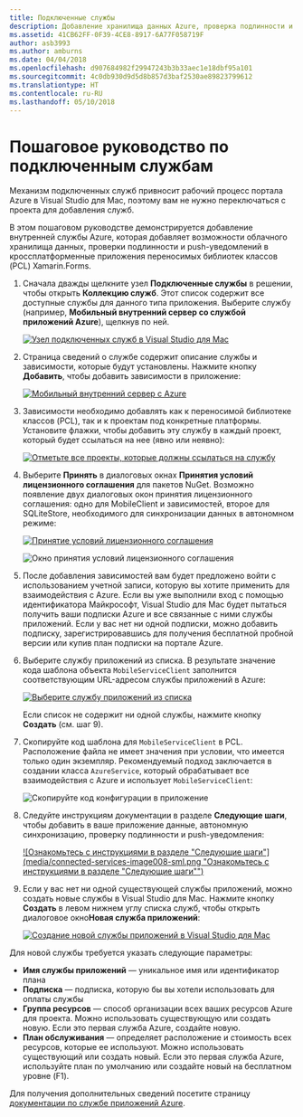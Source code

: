 ```yaml
---
title: Подключенные службы
description: Добавление хранилища данных Azure, проверка подлинности и push-уведомления в мобильных приложениях в среде Visual Studio для Mac
ms.assetid: 41CB62FF-0F39-4CE8-8917-6A77F058719F
author: asb3993
ms.author: amburns
ms.date: 04/04/2018
ms.openlocfilehash: d907684982f29947243b3b33aec1e18dbf95a101
ms.sourcegitcommit: 4c0db930d9d5d8b857d3baf2530ae89823799612
ms.translationtype: HT
ms.contentlocale: ru-RU
ms.lasthandoff: 05/10/2018
---
```

# <a name="connected-services-walkthrough"></a>Пошаговое руководство по подключенным службам

Механизм подключенных служб привносит рабочий процесс портала Azure в Visual Studio для Mac, поэтому вам не нужно переключаться с проекта для добавления служб.

В этом пошаговом руководстве демонстрируется добавление внутренней службы Azure, которая добавляет возможности облачного хранилища данных, проверки подлинности и push-уведомлений в кроссплатформенные приложения переносимых библиотек классов (PCL) Xamarin.Forms.


1.  Сначала дважды щелкните узел **Подключенные службы** в решении, чтобы открыть **Коллекцию служб**.
  Этот список содержит все доступные службы для данного типа приложения. Выберите службу (например, **Мобильный внутренний сервер со службой приложений Azure**), щелкнув по ней.

    [![Узел подключенных служб в Visual Studio для Mac](media/connected-services-image001-sml.png "Узел подключенных служб в Visual Studio для Mac")](media/connected-services-image001.png#lightbox)

2. Страница сведений о службе содержит описание службы и зависимости, которые будут установлены.
  Нажмите кнопку **Добавить**, чтобы добавить зависимости в приложение:

    [![Мобильный внутренний сервер с Azure](media/connected-services-image002-sml.png "Мобильный внутренний сервер с Azure")](media/connected-services-image002.png#lightbox)

3. Зависимости необходимо добавлять как к переносимой библиотеке классов (PCL), так и к проектам под конкретные платформы.
  Установите флажки, чтобы добавить эту службу в каждый проект, который будет ссылаться на нее (явно или неявно):

    [![Отметьте все проекты, которые должны ссылаться на службу](media/connected-services-image003-sml.png "Отметьте все проекты, которые должны ссылаться на службу")](media/connected-services-image003.png#lightbox)

4. Выберите **Принять** в диалоговых окнах **Принятия условий лицензионного соглашения** для пакетов NuGet.
  Возможно появление двух диалоговых окон принятия лицензионного соглашения: одно для MobileClient и зависимостей, второе для SQLiteStore, необходимого для синхронизации данных в автономном режиме:

    [![Принятие условий лицензионного соглашения](media/connected-services-image004-sml.png "Принятие условий лицензионного соглашения")](media/connected-services-image004.png#lightbox)

    ![Окно принятия условий лицензионного соглашения](media/connected-services-image005.png "Окно принятия условий лицензионного соглашения")

5. После добавления зависимостей вам будет предложено войти с использованием учетной записи, которую вы хотите применить для взаимодействия с Azure.
  Если вы уже выполнили вход с помощью идентификатора Майкрософт, Visual Studio для Mac будет пытаться получить ваши подписки Azure и все связанные с ними службы приложений. Если у вас нет ни одной подписки, можно добавить подписку, зарегистрировавшись для получения бесплатной пробной версии или купив план подписки на портале Azure.

6. Выберите службу приложений из списка. В результате значение кода шаблона объекта `MobileServiceClient` заполнится соответствующим URL-адресом службы приложений в Azure:

    [![Выберите службу приложений из списка](media/connected-services-image006-sml.png "Выберите службу приложений из списка")](media/connected-services-image006.png#lightbox)

    Если список не содержит ни одной службы, нажмите кнопку **Создать** (см. шаг 9).

7. Скопируйте код шаблона для `MobileServiceClient` в PCL. Расположение файла не имеет значения при условии, что имеется только один экземпляр.
  Рекомендуемый подход заключается в создании класса `AzureService`, который обрабатывает все взаимодействия с Azure и использует `MobileServiceClient`:

    ![Скопируйте код конфигурации в приложение](media/connected-services-image007.png "Скопируйте код конфигурации в приложение")

8. Следуйте инструкциям документации в разделе **Следующие шаги**, чтобы добавить в ваше приложение данные, автономную синхронизацию, проверку подлинности и push-уведомления:

    [![Ознакомьтесь с инструкциями в разделе "Следующие шаги"](media/connected-services-image008-sml.png "Ознакомьтесь с инструкциями в разделе "Следующие шаги"")](media/connected-services-image008.png#lightbox)

9. Если у вас нет ни одной существующей службы приложений, можно создать новые службы в Visual Studio для Mac.
  Нажмите кнопку **Создать** в левом нижнем углу списка служб, чтобы открыть диалоговое окно**Новая служба приложений**:

    [![Создание новой службы приложений в Visual Studio для Mac](media/connected-services-image009-sml.png "Создание новой службы приложений в Visual Studio для Mac")](media/connected-services-image009.png#lightbox)

Для новой службы требуется указать следующие параметры:

-   **Имя службы приложений** — уникальное имя или идентификатор плана
-   **Подписка** — подписка, которую бы вы хотели использовать для оплаты службы
-   **Группа ресурсов** — способ организации всех ваших ресурсов Azure для проекта. Можно использовать существующую или создать новую. Если это первая служба Azure, создайте новую.
-   **План обслуживания** — определяет расположение и стоимость всех ресурсов, которые ее используют. Можно использовать существующий или создать новый. Если это первая служба Azure, используйте план по умолчанию или создайте новый на бесплатном уровне (F1).

Для получения дополнительных сведений посетите страницу [документации по службе приложений Azure](https://azure.microsoft.com/documentation/learning-paths/appservice-mobileapps/).
